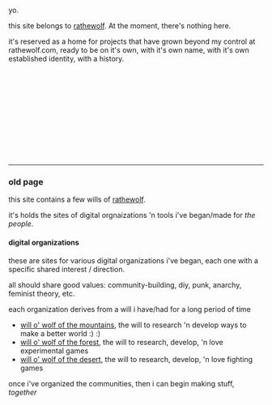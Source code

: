 yo.

this site belongs to [rathewolf](https://rathewolf.com). At the moment, there's nothing here.

it's reserved as a home for projects that have grown beyond my control at rathewolf.com, ready to be on it's own, with it's own name, with it's own established identity, with a history.
<br/>
<br/>
<br/>
<br/>
<br/>
<br/>
<br/>
<br/>
<br/>
<br/>
<br/>
<br/>
- - -
### old page

this site contains a few wills of [rathewolf](https://rathewolf.com).

it's holds the sites of digital orgnaizations 'n tools i've began/made for *the people*.

#### digital organizations
these are sites for various digital organizations i've began, each one with a specific shared interest / direction.

all should share good values: community-building, diy, punk, anarchy, feminist theory, etc.

each organization derives from a will i have/had for a long period of time
- [will o' wolf of the mountains](https://mountain.willowolf.com), the will to research 'n develop ways to make a better world :) :)
- [will o' wolf of the forest](https://forest.willowolf.com), the will to research, develop, 'n love experimental games
- [will o' wolf of the desert](https://desert.willowolf.com), the will to research, develop, 'n love fighting games

once i've organized the communities, then i can begin making stuff, *together*
